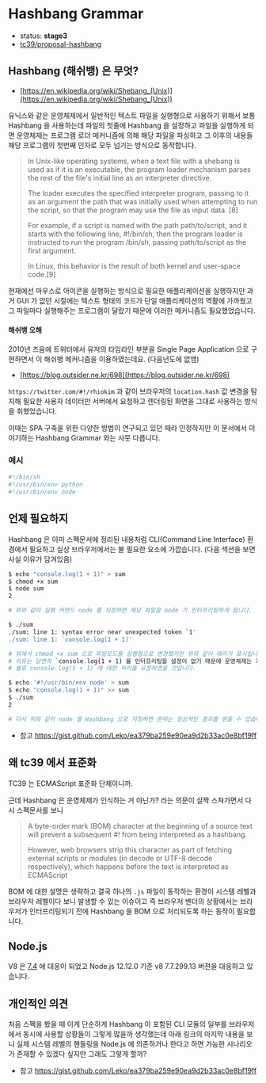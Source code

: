 # Hashbang Grammar

* status: **stage3**
* [tc39/proposal-hashbang](https://github.com/tc39/proposal-hashbang)

## Hashbang (해쉬뱅) 은 무엇?

* [https://en.wikipedia.org/wiki/Shebang_(Unix)](https://en.wikipedia.org/wiki/Shebang_(Unix))

유닉스와 같은 운영체제에서 일반적인 텍스트 파일을 실행형으로 사용하기 위해서 보통 Hashbang 을 사용하는데
파일의 첫줄에 Hashbang 을 설정하고 파일을 실행하게 되면 운영체제는 프로그램 로더 메커니즘에 의해 해당 파일을
파싱하고 그 이후의 내용들 해당 프로그램의 첫번째 인자로 모두 넘기는 방식으로 동작합니다.

> In Unix-like operating systems, when a text file with a shebang is
> used as if it is an executable, the program loader mechanism parses
> the rest of the file's initial line as an interpreter directive.
>
> The loader executes the specified interpreter program, passing to
> it as an argument the path that was initially used when attempting
> to run the script, so that the program may use the file as input data. [8]
>
> For example, if a script is named with the path path/to/script, and it
> starts with the following line, #!/bin/sh, then the program loader is
> instructed to run the program /bin/sh, passing path/to/script as the
> first argument.
>
> In Linux, this behavior is the result of both kernel and user-space code.[9]

현재에선 마우스로 아이콘을 실행하는 방식으로 필요한 애플리케이션을 실행하지만 과거 GUI 가 없던 시절에는
텍스트 형태의 코드가 단일 애플리케이션의 역활에 가까웠고 그 파일마다 실행해주는 프로그램이 달랐기 때문에
이러한 메커니즘도 필요했었습니다.

#### 해쉬뱅 오해

2010년 즈음에 트위터에서 유저의 타임라인 부분을 Single Page Application 으로 구현하면서 이 해쉬뱅
메커니즘을 이용하였는데요. (다음년도에 없앰)

* [https://blog.outsider.ne.kr/698](https://blog.outsider.ne.kr/698)

`https://twitter.com/#!/rhiokim` 과 같이 브라우저의 `location.hash` 값 변경을 탐지해
필요한 사용자 데이터만 서버에서 요청하고 렌더링된 화면을 그대로 사용하는 방식을 취했었습니다.

이때는 SPA 구축을 위한 다양한 방법이 연구되고 있던 때라 인정하지만 이 문서에서 이야기하는 Hashbang Grammar 와는
사뭇 다릅니다.

### 예시

```bash
#!/bin/sh
#!/usr/bin/env python
#!/usr/bin/env node
```

## 언제 필요하지

Hashbang 은 이미 스펙문서에 정리된 내용처럼 CLI(Command Line Interface) 환경에서 필요하고 실상
브라우저에서는 불 필요한 요소에 가깝습니다. (다음 섹션을 보면 사실 이유가 담겨있음)

```bash
$ echo "console.log(1 + 1)" > sum
$ chmod +x sum
$ node sum
2

# 위와 같이 실행 커멘드 node 를 지정하면 해당 파일을 node 가 인터프리팅하게 됩니다.

$ ./sum
./sum: line 1: syntax error near unexpected token `1'
./sum: line 1: `console.log(1 + 1)'

# 위에서 chmod +x sum 으로 파일모드를 실행형으로 변경했지만 위와 같이 에러가 표시됩니다.
# 이유는 당연히 `console.log(1 + 1) 를 인터프리팅할 설정이 없기 때문에 운영체제는 기본으로 설정된
# 쉘로 console.log(1 + 1) 에 대한 처리를 요청하였을 것입니다.

$ echo '#!/usr/bin/env node' > sum
$ echo "console.log(1 + 1)" >> sum
$ ./sum
2

# 다시 위와 같이 node 를 Hashbang 으로 지정하면 원하는 정상적인 결과를 얻을 수 있습니다.
```

* 참고 https://gist.github.com/Leko/ea379ba259e90ea9d2b33ac0e8bf19ff

## 왜 tc39 에서 표준화

TC39 는 ECMAScript 표준화 단체이니까.

근데 Hashbang 은 운영체제가 인식하는 거 아닌가? 라는 의문이 살짝 스쳐가면서 다시 스펙문서를 보니

> A byte-order mark (BOM) character at the beginning of a source text will
> prevent a subsequent #! from being interpreted as a hashbang.
>
> However, web browsers strip this character as part of fetching external
> scripts or modules (in decode or UTF-8 decode respectively), which happens
> before the text is interpreted as ECMAScript

BOM 에 대한 설명은 생략하고 결국 하나의 `.js` 파일이 동작하는 환경이 시스템 레벨과 브라우저 레벨이다 보니
발생할 수 있는 이슈이고 즉 브라우저 벤더의 상황에서는 브라우저가 인터프리팅되기 전에 Hashbang 을 BOM 으로
처리되도록 하는 동작이 필요합니다.

## Node.js

V8 은 [7.4](https://v8.dev/blog/v8-release-74) 에 대응이 되었고 Node.js 12.12.0 기준
v8 7.7.299.13	버젼을 대응하고 있습니다.

## 개인적인 의견

처음 스펙을 봤을 때 이게 단순하게 Hashbang 이 포함된 CLI 모듈의 일부를 브라우저에서 동시에 사용할
상황들이 그렇게 많을까 생각했는데 아래 링크의 마지막 내용을 보니 실제 시스템 레벨의 핸들링을 Node.js 에
의존하거나 한다고 하면 가능한 시나리오가 존재할 수 있겠다 싶지만 그래도 그렇게 할까?

* 참고 https://gist.github.com/Leko/ea379ba259e90ea9d2b33ac0e8bf19ff